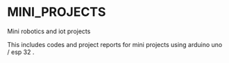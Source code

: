 # MINI_PROJECTS
Mini robotics and iot projects 


This includes codes and project reports for mini projects using arduino uno / esp 32 .
